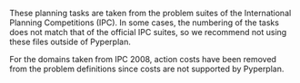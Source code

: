 These planning tasks are taken from the problem suites of the
International Planning Competitions (IPC). In some cases, the
numbering of the tasks does not match that of the official IPC suites,
so we recommend not using these files outside of Pyperplan.

For the domains taken from IPC 2008, action costs have been removed
from the problem definitions since costs are not supported by
Pyperplan.
